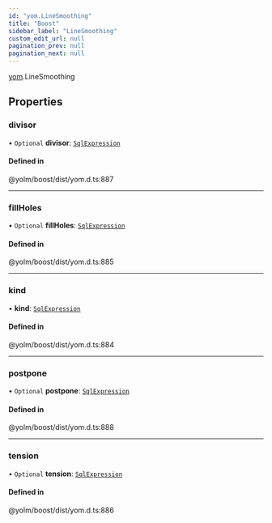 ```yaml
---
id: "yom.LineSmoothing"
title: "Boost"
sidebar_label: "LineSmoothing"
custom_edit_url: null
pagination_prev: null
pagination_next: null
---
```


[yom](../namespaces/yom.md).LineSmoothing

## Properties

### divisor

• `Optional` **divisor**: [`SqlExpression`](../namespaces/yom.md#sqlexpression)

#### Defined in

@yolm/boost/dist/yom.d.ts:887

___

### fillHoles

• `Optional` **fillHoles**: [`SqlExpression`](../namespaces/yom.md#sqlexpression)

#### Defined in

@yolm/boost/dist/yom.d.ts:885

___

### kind

• **kind**: [`SqlExpression`](../namespaces/yom.md#sqlexpression)

#### Defined in

@yolm/boost/dist/yom.d.ts:884

___

### postpone

• `Optional` **postpone**: [`SqlExpression`](../namespaces/yom.md#sqlexpression)

#### Defined in

@yolm/boost/dist/yom.d.ts:888

___

### tension

• `Optional` **tension**: [`SqlExpression`](../namespaces/yom.md#sqlexpression)

#### Defined in

@yolm/boost/dist/yom.d.ts:886
